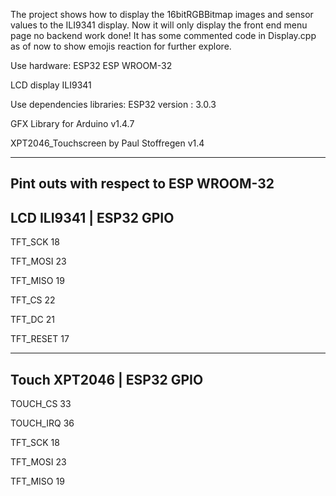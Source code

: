 The project shows how to display the 16bitRGBBitmap images and sensor values to the ILI9341 display. Now it will only display the front end menu page no backend work done!
It has some commented code in Display.cpp as of now to show emojis reaction for further explore.

Use hardware:
ESP32 ESP WROOM-32

LCD display ILI9341

Use dependencies libraries:
ESP32 version : 3.0.3

GFX Library for Arduino v1.4.7

XPT2046_Touchscreen by Paul Stoffregen v1.4

-----------------------------------------
Pint outs with respect to ESP WROOM-32
-----------------------------------------
LCD  ILI9341   |   ESP32 GPIO
-----------------------------------------
TFT_SCK                                18

TFT_MOSI                               23

TFT_MISO                               19

TFT_CS                                 22

TFT_DC                                 21

TFT_RESET          17

-----------------------------------------
Touch XPT2046  |   ESP32 GPIO
-----------------------------------------
TOUCH_CS                              33

TOUCH_IRQ                             36

TFT_SCK                               18

TFT_MOSI                              23

TFT_MISO           19
